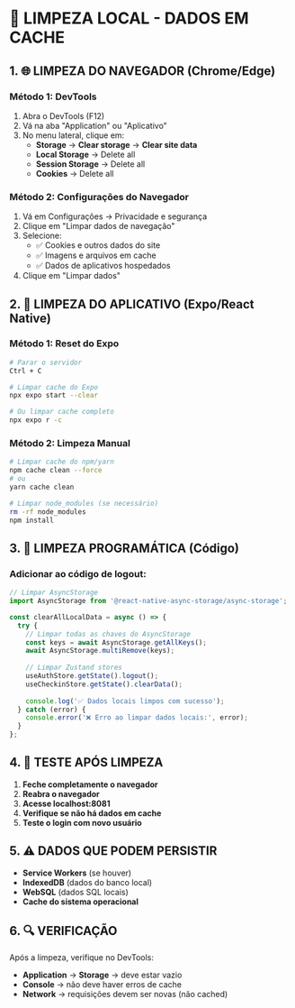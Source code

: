# 🧹 LIMPEZA LOCAL - DADOS EM CACHE

## 1. 🌐 LIMPEZA DO NAVEGADOR (Chrome/Edge)

### Método 1: DevTools
1. Abra o DevTools (F12)
2. Vá na aba "Application" ou "Aplicativo"
3. No menu lateral, clique em:
   - **Storage** → **Clear storage** → **Clear site data**
   - **Local Storage** → Delete all
   - **Session Storage** → Delete all
   - **Cookies** → Delete all

### Método 2: Configurações do Navegador
1. Vá em Configurações → Privacidade e segurança
2. Clique em "Limpar dados de navegação"
3. Selecione:
   - ✅ Cookies e outros dados do site
   - ✅ Imagens e arquivos em cache
   - ✅ Dados de aplicativos hospedados
4. Clique em "Limpar dados"

## 2. 📱 LIMPEZA DO APLICATIVO (Expo/React Native)

### Método 1: Reset do Expo
```bash
# Parar o servidor
Ctrl + C

# Limpar cache do Expo
npx expo start --clear

# Ou limpar cache completo
npx expo r -c
```

### Método 2: Limpeza Manual
```bash
# Limpar cache do npm/yarn
npm cache clean --force
# ou
yarn cache clean

# Limpar node_modules (se necessário)
rm -rf node_modules
npm install
```

## 3. 🔄 LIMPEZA PROGRAMÁTICA (Código)

### Adicionar ao código de logout:
```typescript
// Limpar AsyncStorage
import AsyncStorage from '@react-native-async-storage/async-storage';

const clearAllLocalData = async () => {
  try {
    // Limpar todas as chaves do AsyncStorage
    const keys = await AsyncStorage.getAllKeys();
    await AsyncStorage.multiRemove(keys);
    
    // Limpar Zustand stores
    useAuthStore.getState().logout();
    useCheckinStore.getState().clearData();
    
    console.log('✅ Dados locais limpos com sucesso');
  } catch (error) {
    console.error('❌ Erro ao limpar dados locais:', error);
  }
};
```

## 4. 🧪 TESTE APÓS LIMPEZA

1. **Feche completamente o navegador**
2. **Reabra o navegador**
3. **Acesse localhost:8081**
4. **Verifique se não há dados em cache**
5. **Teste o login com novo usuário**

## 5. ⚠️ DADOS QUE PODEM PERSISTIR

- **Service Workers** (se houver)
- **IndexedDB** (dados do banco local)
- **WebSQL** (dados SQL locais)
- **Cache do sistema operacional**

## 6. 🔍 VERIFICAÇÃO

Após a limpeza, verifique no DevTools:
- **Application** → **Storage** → deve estar vazio
- **Console** → não deve haver erros de cache
- **Network** → requisições devem ser novas (não cached)
